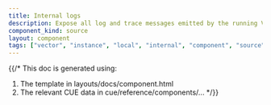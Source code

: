 ```yaml
---
title: Internal logs
description: Expose all log and trace messages emitted by the running Vector instance
component_kind: source
layout: component
tags: ["vector", "instance", "local", "internal", "component", "source", "logs"]
---
```


{{/*
This doc is generated using:

1. The template in layouts/docs/component.html
2. The relevant CUE data in cue/reference/components/...
*/}}
